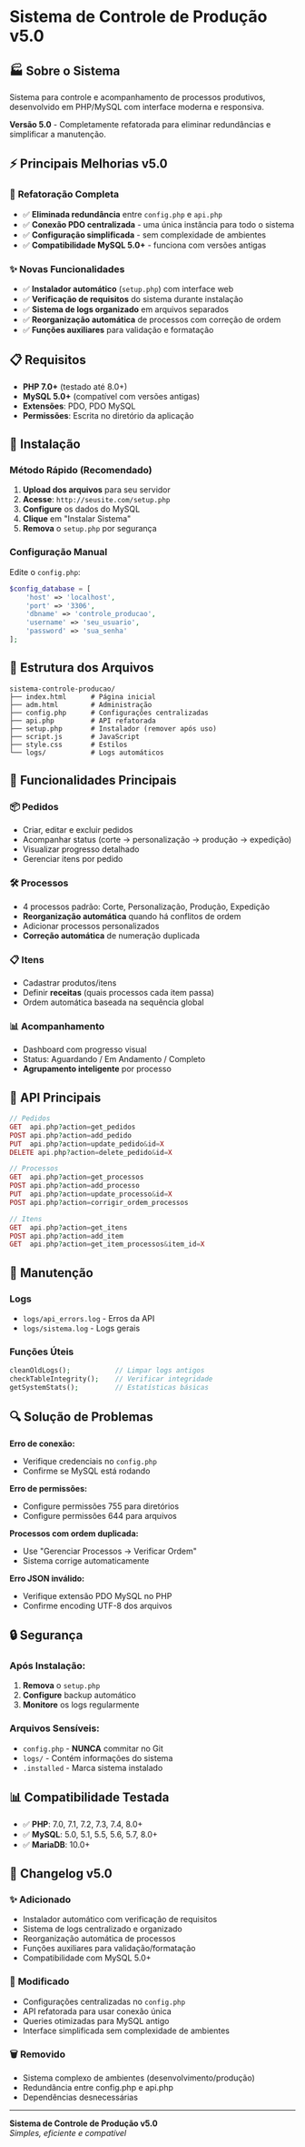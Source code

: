 # Sistema de Controle de Produção v5.0

## 🏭 Sobre o Sistema

Sistema para controle e acompanhamento de processos produtivos, desenvolvido em PHP/MySQL com interface moderna e responsiva. 

**Versão 5.0** - Completamente refatorada para eliminar redundâncias e simplificar a manutenção.

## ⚡ Principais Melhorias v5.0

### 🔧 **Refatoração Completa**
- ✅ **Eliminada redundância** entre `config.php` e `api.php`
- ✅ **Conexão PDO centralizada** - uma única instância para todo o sistema
- ✅ **Configuração simplificada** - sem complexidade de ambientes
- ✅ **Compatibilidade MySQL 5.0+** - funciona com versões antigas

### ✨ **Novas Funcionalidades**
- ✅ **Instalador automático** (`setup.php`) com interface web
- ✅ **Verificação de requisitos** do sistema durante instalação
- ✅ **Sistema de logs organizado** em arquivos separados
- ✅ **Reorganização automática** de processos com correção de ordem
- ✅ **Funções auxiliares** para validação e formatação

## 📋 Requisitos

- **PHP 7.0+** (testado até 8.0+)
- **MySQL 5.0+** (compatível com versões antigas)
- **Extensões**: PDO, PDO MySQL
- **Permissões**: Escrita no diretório da aplicação

## 🚀 Instalação

### Método Rápido (Recomendado)

1. **Upload dos arquivos** para seu servidor
2. **Acesse**: `http://seusite.com/setup.php`
3. **Configure** os dados do MySQL
4. **Clique** em "Instalar Sistema"
5. **Remova** o `setup.php` por segurança

### Configuração Manual

Edite o `config.php`:
```php
$config_database = [
    'host' => 'localhost',
    'port' => '3306',
    'dbname' => 'controle_producao',
    'username' => 'seu_usuario',
    'password' => 'sua_senha'
];
```

## 📁 Estrutura dos Arquivos

```
sistema-controle-producao/
├── index.html      # Página inicial
├── adm.html        # Administração
├── config.php      # Configurações centralizadas
├── api.php         # API refatorada
├── setup.php       # Instalador (remover após uso)
├── script.js       # JavaScript
├── style.css       # Estilos
└── logs/           # Logs automáticos
```

## 🎯 Funcionalidades Principais

### 📦 **Pedidos**
- Criar, editar e excluir pedidos
- Acompanhar status (corte → personalização → produção → expedição)
- Visualizar progresso detalhado
- Gerenciar itens por pedido

### 🛠️ **Processos** 
- 4 processos padrão: Corte, Personalização, Produção, Expedição
- **Reorganização automática** quando há conflitos de ordem
- Adicionar processos personalizados
- **Correção automática** de numeração duplicada

### 📋 **Itens**
- Cadastrar produtos/itens
- Definir **receitas** (quais processos cada item passa)
- Ordem automática baseada na sequência global

### 📊 **Acompanhamento**
- Dashboard com progresso visual
- Status: Aguardando / Em Andamento / Completo
- **Agrupamento inteligente** por processo

## 🔗 API Principais

```php
// Pedidos
GET  api.php?action=get_pedidos
POST api.php?action=add_pedido
PUT  api.php?action=update_pedido&id=X
DELETE api.php?action=delete_pedido&id=X

// Processos  
GET  api.php?action=get_processos
POST api.php?action=add_processo
PUT  api.php?action=update_processo&id=X
POST api.php?action=corrigir_ordem_processos

// Itens
GET  api.php?action=get_itens
POST api.php?action=add_item
GET  api.php?action=get_item_processos&item_id=X
```

## 🔧 Manutenção

### **Logs**
- `logs/api_errors.log` - Erros da API
- `logs/sistema.log` - Logs gerais

### **Funções Úteis**
```php
cleanOldLogs();           // Limpar logs antigos
checkTableIntegrity();    // Verificar integridade
getSystemStats();         // Estatísticas básicas
```

## 🔍 Solução de Problemas

**Erro de conexão:**
- Verifique credenciais no `config.php`
- Confirme se MySQL está rodando

**Erro de permissões:**
- Configure permissões 755 para diretórios
- Configure permissões 644 para arquivos

**Processos com ordem duplicada:**
- Use "Gerenciar Processos → Verificar Ordem"
- Sistema corrige automaticamente

**Erro JSON inválido:**
- Verifique extensão PDO MySQL no PHP
- Confirme encoding UTF-8 dos arquivos

## 🔒 Segurança

### **Após Instalação:**
1. **Remova** o `setup.php`
2. **Configure** backup automático
3. **Monitore** os logs regularmente

### **Arquivos Sensíveis:**
- `config.php` - **NUNCA** commitar no Git
- `logs/` - Contém informações do sistema
- `.installed` - Marca sistema instalado

## 📊 Compatibilidade Testada

- ✅ **PHP**: 7.0, 7.1, 7.2, 7.3, 7.4, 8.0+
- ✅ **MySQL**: 5.0, 5.1, 5.5, 5.6, 5.7, 8.0+
- ✅ **MariaDB**: 10.0+

## 📝 Changelog v5.0

### ✨ **Adicionado**
- Instalador automático com verificação de requisitos
- Sistema de logs centralizado e organizado
- Reorganização automática de processos
- Funções auxiliares para validação/formatação
- Compatibilidade com MySQL 5.0+

### 🔧 **Modificado**
- Configurações centralizadas no `config.php`
- API refatorada para usar conexão única
- Queries otimizadas para MySQL antigo
- Interface simplificada sem complexidade de ambientes

### 🗑️ **Removido**
- Sistema complexo de ambientes (desenvolvimento/produção)
- Redundância entre config.php e api.php
- Dependências desnecessárias

---

**Sistema de Controle de Produção v5.0**  
*Simples, eficiente e compatível*
